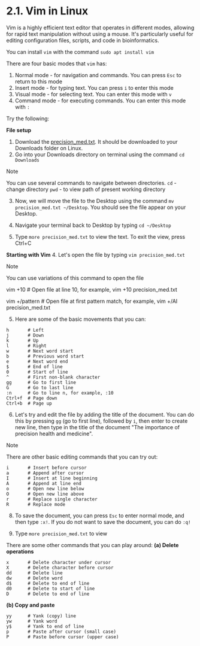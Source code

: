 # 2.1. Vim in Linux

Vim is a highly efficient text editor that operates in different modes, allowing for rapid text manipulation without using a mouse. It's particularly useful for editing configuration files, scripts, and code in bioinformatics.

You can install `vim` with the command `sudo apt install vim`

There are four basic modes that `vim` has:
1. Normal mode - for navigation and commands. You can press `Esc` to return to this mode
2. Insert mode - for typing text. You can press `i` to enter this mode
3. Visual mode - for selecting text. You can enter this mode with `v`
4. Command mode - for executing commands. You can enter this mode with `:`

Try the following:

**File setup**
1. Download the [precision_med.txt](https://github.com/xchee-01/7_Fundamentals-of-Linux/blob/main/Files/precision_med.txt). It should be downloaded to your Downloads folder on Linux.
2. Go into your Downloads directory on terminal using the command `cd Downloads`

> [!NOTE]
> You can use several commands to navigate between directories.
> `cd` - change directory
> `pwd` - to view path of present working directory

3. Now, we will move the file to the Desktop using the command `mv precision_med.txt ~/Desktop`. You should see the file appear on your Desktop.

4. Navigate your terminal back to Desktop by typing `cd ~/Desktop`
   
5. Type `more precision_med.txt` to view the text. To exit the view, press Ctrl+C 

**Starting with Vim**
4. Let's open the file by typing `vim precision_med.txt`

> [!NOTE]
> You can use variations of this command to open the file
> 
> vim +10 <filename>      # Open file at line 10, for example, vim +10 precision_med.txt
> 
> vim +/pattern <filename>    # Open file at first pattern match, for example, vim +/AI precision_med.txt

5. Here are some of the basic movements that you can:
   
```
h       # Left
j       # Down
k       # Up
l       # Right
w       # Next word start
b       # Previous word start
e       # Next word end
$       # End of line
0       # Start of line
^       # First non-blank character
gg      # Go to first line
G       # Go to last line
:n      # Go to line n, for example, :10 
Ctrl+f  # Page down
Ctrl+b  # Page up
```

6. Let's try and edit the file by adding the title of the document. You can do this by pressing `gg` (go to first line), followed by `i`, then enter to create new line, then type in the title of the document "The importance of precision health and medicine".

> [!NOTE]
> There are other basic editing commands that you can try out:
>
> ```
> i       # Insert before cursor
> a       # Append after cursor
> I       # Insert at line beginning
> A       # Append at line end
> o       # Open new line below
> O       # Open new line above
> r       # Replace single character
> R       # Replace mode
> ```

8. To save the document, you can press `Esc` to enter normal mode, and then type `:x!`. If you do not want to save the document, you can do `:q!`

9. Type `more precision_med.txt` to view

There are some other commands that you can play around:
**(a) Delete operations**

```
x       # Delete character under cursor
X       # Delete character before cursor
dd      # Delete line
dw      # Delete word
d$      # Delete to end of line
d0      # Delete to start of line
D       # Delete to end of line
```

**(b) Copy and paste**

```
yy      # Yank (copy) line
yw      # Yank word
y$      # Yank to end of line
p       # Paste after cursor (small case)
P       # Paste before cursor (upper case)
```


